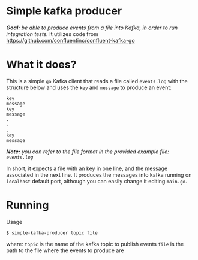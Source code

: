 # Simple kafka producer
***Goal:** be able to produce events from a file into Kafka, in order to run integration tests.*
It utilizes code from https://github.com/confluentinc/confluent-kafka-go

#  What it does?
This is a simple `go` Kafka client that reads a file called `events.log` with the structure below and uses the `key` and `message` to produce an event:

```
key
message
key
message
.
.
.
key
message
```

***Note:** you can refer to the file format in the provided example file: `events.log`*

In short, it expects a file with an key in one line, and the message associated in the next line.
It produces the messages into kafka running on `localhost` default port, although you can easily change it editing `main.go`.

# Running
Usage

```
$ simple-kafka-producer topic file
```

where:
 `topic` is the name of the kafka topic to publish events
 `file` is the path to the file where the events to produce are